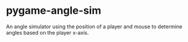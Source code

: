 # pygame-angle-sim
An angle simulator using the position of a player and mouse to determine angles based on the player x-axis.
